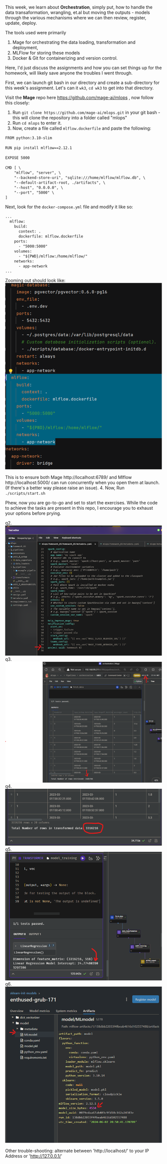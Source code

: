 This week, we learn about **Orchestration**, simply put, how to handle the data transaformation, wrangling, et.al
but moving the outputs - models through the various mechanisms where we can then review, register, update, deploy.

The tools used were primarily 
1. Mage for orchestrating the data loading, transformation and deployment,
2. MLFlow for storing these models
3. Docker & Git for containerizing and version control.

Here, I'd just discuss the assignments and how you can set things up for the homework, will likely save anyone the troubles I went through.

First, we can launch git bash in our directory and create a sub-directory for this week's assignment.
Let's can it `wk3`, `cd wk3` to get into that directory.

Visit the **Mage** repo here https://github.com/mage-ai/mlops , now follow this closely:
1. Run `git clone https://github.com/mage-ai/mlops.git` in your git bash - this will clone the repository into a folder called "mlops"
2. Run `cd mlops` to enter it.
3. Now, create a file called `mlflow.dockerfile` and paste the following:
```
FROM python:3.10-slim

RUN pip install mlflow==2.12.1

EXPOSE 5000

CMD [ \
    "mlflow", "server", \
    "--backend-store-uri", "sqlite:///home/mlflow/mlflow.db", \
    "--default-artifact-root, ./artifacts", \
    "--host", "0.0.0.0", \
    "--port", "5000" \
]
```
Next, look for the `docker-compose.yml` file and modify it like so:
```
...
  mlflow:
    build:
      context: .
      dockerfile: mlflow.dockerfile
    ports:
      - "5000:5000"
    volumes:
      - "${PWD}/mlflow:/home/mlflow/"
    networks:
      - app-network
...
```
Zooming out should look like:
![img_2.png](img_2.png)

This is to ensure both Mage http://localhost:6789/  and Mlflow http://localhost:5000/ can run concurrently when you open them at launch. (If there's a better way please raise an issue).
4. Now, Run `./scripts/start.sh`

Phew, now you are go-to-go and set to start the exercises.
While the code to achieve the tasks are present in this repo, I encourage you to exhaust your options before prying.

q2. ![img_6.png](img_6.png)
q3. ![img_5.png](img_5.png)
q4. ![img_4.png](img_4.png)
q5. ![img_3.png](img_3.png)
q6. ![img_1.png](img_1.png)

Other trouble-shooting: 
alternate between 'http://localhost/' to your IP Address or 'http://127.0.0.1/'